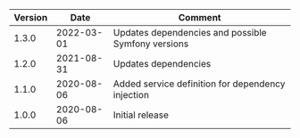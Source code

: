 | Version | Date       | Comment                                                              |
|---------|------------|----------------------------------------------------------------------|
|   1.3.0 | 2022-03-01 | Updates dependencies and possible Symfony versions                   |
|   1.2.0 | 2021-08-31 | Updates dependencies                                                 |
|   1.1.0 | 2020-08-06 | Added service definition for dependency injection                    |
|   1.0.0 | 2020-08-06 | Initial release                                                      |